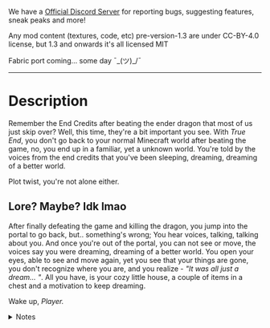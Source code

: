 We have a [Official Discord Server](https://discord.gg/7D7CpcvgcA) for reporting bugs, suggesting features, sneak peaks and more!

Any mod content (textures, code, etc) pre-version-1.3 are under CC-BY-4.0 license, but 1.3 and onwards it's all licensed MIT

Fabric port coming... some day ¯\_(ツ)_/¯

<hr>

# Description
Remember the End Credits after beating the ender dragon that most of us just skip over? Well, this time, they're a bit important you see.
With *True End*, you don't go back to your normal Minecraft world after beating the game, no, you end up in a familiar, yet a unknown world. You're told by the voices from the end credits that you've been sleeping, dreaming, dreaming of a better world.

Plot twist, you're not alone either.

## Lore? Maybe? Idk lmao
After finally defeating the game and killing the dragon, you jump into the portal to go back, but.. something's wrong;
You hear voices, talking, talking about you.
And once you're out of the portal, you can not see or move, the voices say you were dreaming, dreaming of a better world.
You open your eyes, able to see and move again, yet you see that your things are gone, you don't recognize where you are,
and you realize - *"It was all just a dream... "*.
All you have, is your cozy little house, a couple of items in a chest and a motivation to keep dreaming.


Wake up, *Player.*

<details>
<summary>Notes</summary>
This mod isn't meant to be played in Multiplayer, but it is compatible (since version 1.4)

Inventory Clearing can/can't be disabled with gamerule "clearDreamItems" or via config,
it's set to true by default, you can disable it by setting it to false.
</details>